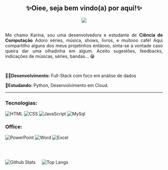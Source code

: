 
<div align="center">
   <h2><strong>✨Oiee, seja bem vindo(a) por aqui!✨</strong></h2>
   <img src="https://github.com/Karina-Lima/Karina-Lima/assets/87882553/b08007f7-3fb3-4444-9d5f-1ba1b41f3e9f">
</div>

  <p align="justify"><br>Me chamo Karina, sou uma desenvolvedora e estudante de <strong>Ciência de Computação</strong> Adoro séries, música, shows, livros, e muitooo café! Aqui compartilho alguns dos meus projetinhos entãooo, sinta-se a vontade caso queira dar uma olhadinha em algum. Aceito sugestões, feedbacks, indicações de músicas, séries, bandas... 😁</p>

<br>

  <p align="left"><strong>👩‍💻Desenvolvimento:</strong> Full-Stack com foco em análise de dados</p>
  <p align="left"><strong>🚀Estudando: </strong>Python, Desenvolvimento em Cloud.</strong></p>
  
<hr></hr> 


### Tecnologias:
<div display=flex>
    <img alt="HTML" src="https://img.shields.io/badge/HTML5-E34F26?style=for-the-badge&logo=html5&logoColor=white">
    <img alt="CSS" src="https://img.shields.io/badge/CSS3-1572B6?style=for-the-badge&logo=css3&logoColor=white">
    <img alt="JavaScript" src="https://img.shields.io/badge/JavaScript-FFAD19?style=for-the-badge&logo=javascript&logoColor=white">
    <img alt="MySql" src="https://img.shields.io/badge/MySQL-1DAEFF?style=for-the-badge&logo=mysql&logoColor=white">
</div>
  
### Office:
<div display=flex>
<img alt="PowerPoint" src="https://img.shields.io/badge/Microsoft_PowerPoint-DD0031?style=for-the-badge&logo=microsoft-powerpoint&logoColor=white">  
<img alt="Word" src="https://img.shields.io/badge/Microsoft_Word-2B579A?style=for-the-badge&logo=microsoft-word&logoColor=white">  
<img alt="Excel" src="https://img.shields.io/badge/Microsoft_Excel-217346?style=for-the-badge&logo=microsoft-excel&logoColor=white">  
</div>

<br><br>

<div style="display: inline_block" align="left">
  
![Github Stats](https://github-readme-stats.vercel.app/api?username=Karina-Lima&show_icons=true&count_private=true&show_icons=true&include_all_commits=true&theme=github_dark)
&nbsp;&nbsp;&nbsp;
![Top Langs](https://github-readme-stats.vercel.app/api/top-langs/?username=Karina-Lima&hide=TeX&layout=compact&theme=github_dark)

</div>


